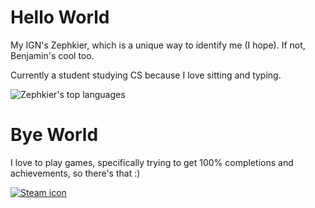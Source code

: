 # Hello World

My IGN's Zephkier, which is a unique way to identify me (I hope). If not, Benjamin's cool too.

Currently a student studying CS because I love sitting and typing.

![Zephkier's top languages](https://github-readme-stats.vercel.app/api/top-langs/?username=Zephkier&theme=transparent&layout=compact)

<!-- ![Zephkier's GitHub stats](https://github-readme-stats.vercel.app/api?username=Zephkier&theme=transparent&show_icons=true&count_private=true) -->

# Bye World

I love to play games, specifically trying to get 100% completions and achievements, so there's that :)

[![Steam icon](https://img.shields.io/badge/steam-%23000000.svg?style=for-the-badge&logo=steam&logoColor=white)](https://steamcommunity.com/id/zephkier/)
